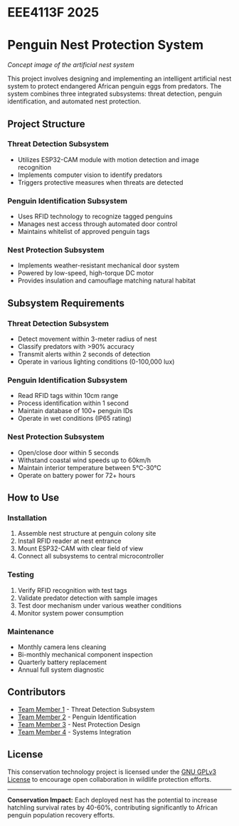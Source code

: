 # EEE4113F 2025
# Penguin Nest Protection System

*Concept image of the artificial nest system*

This project involves designing and implementing an intelligent artificial nest system to protect endangered African penguin eggs from predators. The system combines three integrated subsystems: threat detection, penguin identification, and automated nest protection.

## Project Structure

### Threat Detection Subsystem
- Utilizes ESP32-CAM module with motion detection and image recognition
- Implements computer vision to identify predators
- Triggers protective measures when threats are detected

### Penguin Identification Subsystem
- Uses RFID technology to recognize tagged penguins
- Manages nest access through automated door control
- Maintains whitelist of approved penguin tags

### Nest Protection Subsystem
- Implements weather-resistant mechanical door system
- Powered by low-speed, high-torque DC motor
- Provides insulation and camouflage matching natural habitat

## Subsystem Requirements

### Threat Detection Subsystem
- Detect movement within 3-meter radius of nest
- Classify predators with >90% accuracy
- Transmit alerts within 2 seconds of detection
- Operate in various lighting conditions (0-100,000 lux)

### Penguin Identification Subsystem
- Read RFID tags within 10cm range
- Process identification within 1 second
- Maintain database of 100+ penguin IDs
- Operate in wet conditions (IP65 rating)

### Nest Protection Subsystem
- Open/close door within 5 seconds
- Withstand coastal wind speeds up to 60km/h
- Maintain interior temperature between 5°C-30°C
- Operate on battery power for 72+ hours

## How to Use

### Installation
1. Assemble nest structure at penguin colony site
2. Install RFID reader at nest entrance
3. Mount ESP32-CAM with clear field of view
4. Connect all subsystems to central microcontroller

### Testing
1. Verify RFID recognition with test tags
2. Validate predator detection with sample images
3. Test door mechanism under various weather conditions
4. Monitor system power consumption

### Maintenance
- Monthly camera lens cleaning
- Bi-monthly mechanical component inspection
- Quarterly battery replacement
- Annual full system diagnostic

## Contributors
- [Team Member 1](github-profile-link) - Threat Detection Subsystem
- [Team Member 2](github-profile-link) - Penguin Identification 
- [Team Member 3](github-profile-link) - Nest Protection Design
- [Team Member 4](github-profile-link) - Systems Integration

## License
This conservation technology project is licensed under the [GNU GPLv3 License](LICENSE.md) to encourage open collaboration in wildlife protection efforts.

---

**Conservation Impact:** Each deployed nest has the potential to increase hatchling survival rates by 40-60%, contributing significantly to African penguin population recovery efforts.
